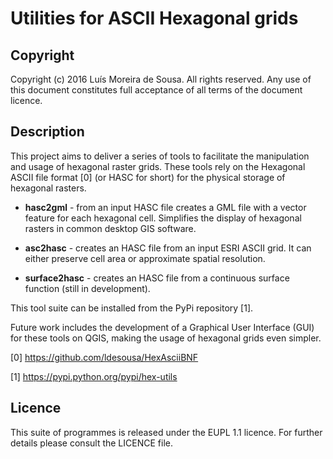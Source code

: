 Utilities for ASCII Hexagonal grids
=====================================


Copyright
-------------------------------------------------------------------------------

Copyright (c) 2016 Luís Moreira de Sousa. All rights reserved. 
Any use of this document constitutes full acceptance of all terms of the 
document licence.

Description
-------------------------------------------------------------------------------



This project aims to deliver a series of tools to facilitate the manipulation and usage of hexagonal raster grids. These tools rely on the Hexagonal ASCII file format [0] (or HASC for short) for the physical storage of hexagonal rasters.

 - **hasc2gml** - from an input HASC file creates a GML file with a vector feature for each hexagonal cell. Simplifies the display of hexagonal rasters in common desktop GIS software.
 
 - **asc2hasc** - creates an HASC file from an input ESRI ASCII grid. It can either preserve cell area or approximate spatial resolution.
 
 - **surface2hasc** - creates an HASC file from a continuous surface function (still in development).
 
This tool suite can be installed from the PyPi repository [1].

Future work includes the development of a Graphical User Interface (GUI) for these tools on QGIS, making the usage of hexagonal grids even simpler.

[0] https://github.com/ldesousa/HexAsciiBNF

[1] https://pypi.python.org/pypi/hex-utils

Licence
-------------------------------------------------------------------------------

This suite of programmes is released under the EUPL 1.1 licence. For further 
details please consult the LICENCE file.
